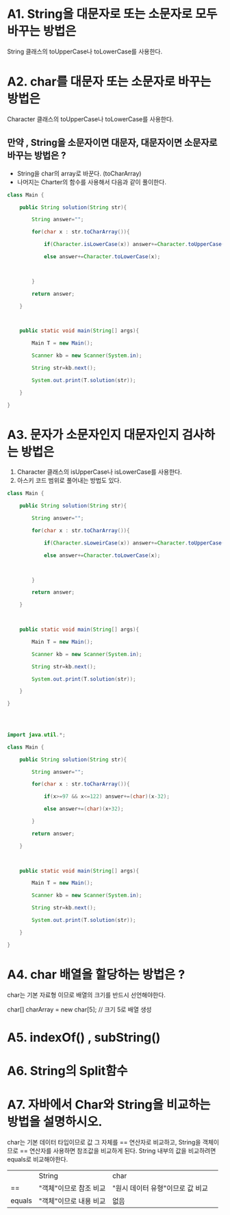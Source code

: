 # A1. String을 대문자로 또는 소문자로 모두 바꾸는 방법은 
String 클래스의 toUpperCase나 toLowerCase를 사용한다. 

# A2. char를 대문자 또는 소문자로 바꾸는 방법은
Character 클래스의  toUpperCase나 toLowerCase를 사용한다. 

## 만약 , String을 소문자이면 대문자, 대문자이면 소문자로 바꾸는 방법은 ? 

- String을 char의 array로 바꾼다. (toCharArray)
- 나머지는 Charter의 함수를 사용해서 다음과 같이 풀이한다. 

```java
class Main {    

    public String solution(String str){

        String answer="";

        for(char x : str.toCharArray()){

            if(Character.isLowerCase(x)) answer+=Character.toUpperCase(x);

            else answer+=Character.toLowerCase(x);

  

        }

        return answer;

    }

  

    public static void main(String[] args){

        Main T = new Main();

        Scanner kb = new Scanner(System.in);

        String str=kb.next();

        System.out.print(T.solution(str));

    }

}
```


# A3. 문자가 소문자인지 대문자인지 검사하는 방법은 
1. Character 클래스의  isUpperCase나 isLowerCase를 사용한다. 
2. 아스키 코드 범위로 풀어내는 방법도 있다. 
```java
class Main {    

    public String solution(String str){

        String answer="";

        for(char x : str.toCharArray()){

            if(Character.sLoweirCase(x)) answer+=Character.toUpperCase(x);

            else answer+=Character.toLowerCase(x);

  

        }

        return answer;

    }

  

    public static void main(String[] args){

        Main T = new Main();

        Scanner kb = new Scanner(System.in);

        String str=kb.next();

        System.out.print(T.solution(str));

    }

}

  
  

import java.util.*;

class Main {    

    public String solution(String str){

        String answer="";

        for(char x : str.toCharArray()){

            if(x>=97 && x<=122) answer+=(char)(x-32);

            else answer+=(char)(x+32);

        }

        return answer;

    }

  

    public static void main(String[] args){

        Main T = new Main();

        Scanner kb = new Scanner(System.in);

        String str=kb.next();

        System.out.print(T.solution(str));

    }

}
```


# A4. char 배열을 할당하는 방법은 ?

char는 기본 자료형 이므로 배열의 크기를 반드시 선언해야한다. 

char[] charArray = new char[5];  // 크기 5로 배열 생성



# A5. indexOf() , subString()



# A6. String의 Split함수 


# A7. 자바에서 Char와 String을 비교하는 방법을 설명하시오.

char는 기본 데이터 타입이므로  값 그 자체를 == 연산자로 비교하고, String을 객체이므로 == 연산자를 사용하면 참조값을 비교하게 된다. 
String 내부의 값을 비교하려면 equals로 비교해야한다. 

|        |               |                     |     |
| ------ | ------------- | ------------------- | --- |
|        | String        | char                |     |
| ==     | "객체"이므로 참조 비교 | "원시 데이터 유형"이므로 값 비교 |     |
| equals | "객체"이므로 내용 비교 | 없음                  |     |



